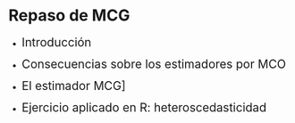 # Repaso de MCG
- <span style="font-size:150%">Introducción</span> <br>

- <span style="font-size:150%">Consecuencias sobre los estimadores por MCO</span> <br>

- <span style="font-size:150%">El estimador MCG]</span> <br>

- <span style="font-size:150%"> Ejercicio aplicado en R: heteroscedasticidad</span>
